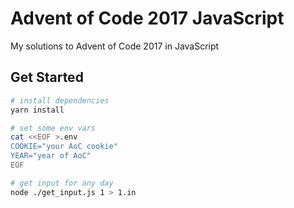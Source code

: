 # Advent of Code 2017 JavaScript

My solutions to Advent of Code 2017 in JavaScript

## Get Started

```bash
# install dependencies
yarn install

# set some env vars
cat <<EOF >.env
COOKIE="your AoC cookie"
YEAR="year of AoC"
EOF

# get input for any day
node ./get_input.js 1 > 1.in
```
